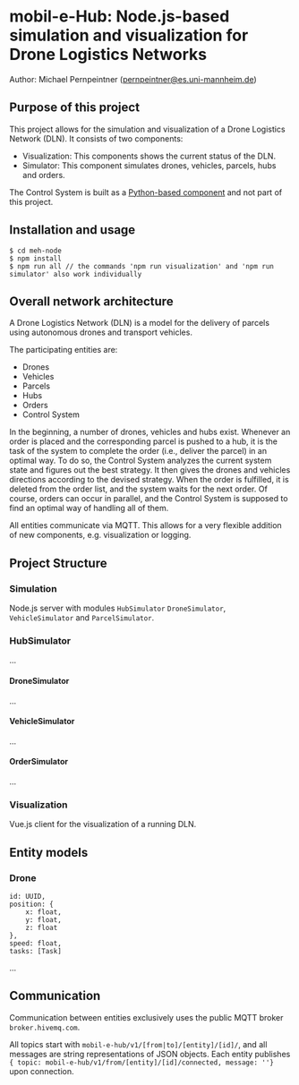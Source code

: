 # mobil-e-Hub: Node.js-based simulation and visualization for Drone Logistics Networks
Author: Michael Pernpeintner (pernpeintner@es.uni-mannheim.de)

## Purpose of this project
This project allows for the simulation and visualization of a Drone Logistics Network (DLN). It consists of two components:
- Visualization: This components shows the current status of the DLN.
- Simulator: This component simulates drones, vehicles, parcels, hubs and orders.

The Control System is built as a [Python-based component](https://www.github.com/michaelpernpeintner/meh-python) and not part of this project.

## Installation and usage
```
$ cd meh-node
$ npm install
$ npm run all // the commands 'npm run visualization' and 'npm run simulator' also work individually
```

## Overall network architecture
A Drone Logistics Network (DLN) is a model for the delivery of parcels using autonomous drones and transport vehicles. 

The participating entities are:
- Drones
- Vehicles
- Parcels
- Hubs
- Orders
- Control System

In the beginning, a number of drones, vehicles and hubs exist. Whenever an order is placed and the corresponding 
parcel is pushed to a hub, it is the task of the system to complete the order (i.e., deliver the parcel) in an optimal way.
To do so, the Control System analyzes the current system state and figures out the best strategy. It then gives the drones 
and vehicles directions according to the devised strategy. When the order is fulfilled, it is deleted from the order list, 
and the system waits for the next order. Of course, orders can occur in parallel, and the Control System is supposed to find 
an optimal way of handling all of them.

All entities communicate via MQTT. This allows for a very flexible addition of new components, e.g. visualization or logging.

## Project Structure
### Simulation
Node.js server with modules `HubSimulator` `DroneSimulator`, `VehicleSimulator` and `ParcelSimulator`.

### HubSimulator
...

#### DroneSimulator
...

#### VehicleSimulator
...

#### OrderSimulator
...


### Visualization
Vue.js client for the visualization of a running DLN.


## Entity models
### Drone
```
id: UUID,
position: {
    x: float,
    y: float,
    z: float
},
speed: float,
tasks: [Task]
```
...

## Communication
Communication between entities exclusively uses the public MQTT broker `broker.hivemq.com`. 

All topics start with `mobil-e-hub/v1/[from|to]/[entity]/[id]/`, and all messages are string representations of JSON objects.
Each entity publishes `{ topic: mobil-e-hub/v1/from/[entity]/[id]/connected, message: ''}` upon connection.
